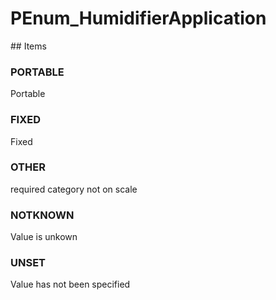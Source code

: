 # PEnum_HumidifierApplication

<!-- end of definition -->## Items

### PORTABLE
Portable

### FIXED
Fixed

### OTHER
required category not on scale

### NOTKNOWN
Value is unkown

### UNSET
Value has not been specified
